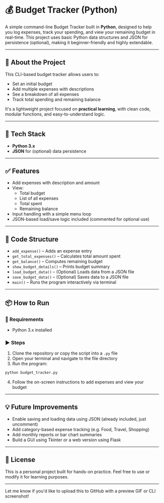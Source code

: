 # 💰 Budget Tracker (Python)

A simple command-line Budget Tracker built in **Python**, designed to help you log expenses, track your spending, and view your remaining budget in real-time. This project uses basic Python data structures and JSON for persistence (optional), making it beginner-friendly and highly extendable.

---

## 🚀 About the Project

This CLI-based budget tracker allows users to:

- Set an initial budget
- Add multiple expenses with descriptions
- See a breakdown of all expenses
- Track total spending and remaining balance

It's a lightweight project focused on **practical learning**, with clean code, modular functions, and easy-to-understand logic.

---

## 🧰 Tech Stack

- **Python 3.x**
- **JSON** for (optional) data persistence

---

## ✅ Features

- Add expenses with description and amount
- View:
  - Total budget
  - List of all expenses
  - Total spent
  - Remaining balance
- Input handling with a simple menu loop
- JSON-based load/save logic included (commented for optional use)

---

## 📝 Code Structure

- `add_expense()` – Adds an expense entry  
- `get_total_expenses()` – Calculates total amount spent  
- `get_balance()` – Computes remaining budget  
- `show_budget_details()` – Prints budget summary  
- `load_budget_data()` – (Optional) Loads data from a JSON file  
- `save_budget_data()` – (Optional) Saves data to a JSON file  
- `main()` – Runs the program interactively via terminal

---

## 📦 How to Run

### 🔧 Requirements

- Python 3.x installed

### ▶️ Steps

1. Clone the repository or copy the script into a `.py` file
2. Open your terminal and navigate to the file directory
3. Run the program:

```bash
python budget_tracker.py
```

4. Follow the on-screen instructions to add expenses and view your budget

---

## 💡 Future Improvements

- Enable saving and loading data using JSON (already included, just uncomment)
- Add category-based expense tracking (e.g. Food, Travel, Shopping)
- Add monthly reports or bar chart summaries
- Build a GUI using Tkinter or a web version using Flask

---

## 📄 License

This is a personal project built for hands-on practice. Feel free to use or modify it for learning purposes.

---

Let me know if you'd like to upload this to GitHub with a preview GIF or CLI screenshot!
